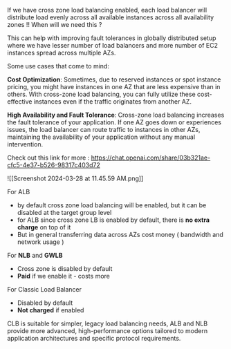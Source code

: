 If we have cross zone load balancing enabled, each load balancer will distribute load evenly across all available instances across all availability zones !! When will we need this ?

This can help with improving fault tolerances in globally distributed setup where we have lesser number of load balancers and more number of EC2 instances spread across multiple AZs. 

Some use cases that come to mind: 

**Cost Optimization**: Sometimes, due to reserved instances or spot instance pricing, you might have instances in one AZ that are less expensive than in others. With cross-zone load balancing, you can fully utilize these cost-effective instances even if the traffic originates from another AZ.

**High Availability and Fault Tolerance**: Cross-zone load balancing increases the fault tolerance of your application. If one AZ goes down or experiences issues, the load balancer can route traffic to instances in other AZs, maintaining the availability of your application without any manual intervention.

Check out this link for more : 
https://chat.openai.com/share/03b321ae-cfc5-4e37-b526-98317c403d72

![[Screenshot 2024-03-28 at 11.45.59 AM.png]]

For ALB 
- by default cross zone load balancing will be enabled, but it can be disabled at the target group level
- for ALB since cross zone LB is enabled by default, there is 
  **no extra charge** on top of it
- But in general transferring data across AZs cost money ( bandwidth and network usage )

For **NLB** and **GWLB**
- Cross zone is disabled by default
- **Paid** if we enable it - costs more

For Classic Load Balancer
- Disabled by default
- **Not charged** if enabled

CLB is suitable for simpler, legacy load balancing needs, ALB and NLB provide more advanced, high-performance options tailored to modern application architectures and specific protocol requirements.



